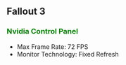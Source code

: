 ## Fallout 3
### <span style="color:green">Nvidia Control Panel</span>
* Max Frame Rate: 72 FPS
* Monitor Technology: Fixed Refresh
